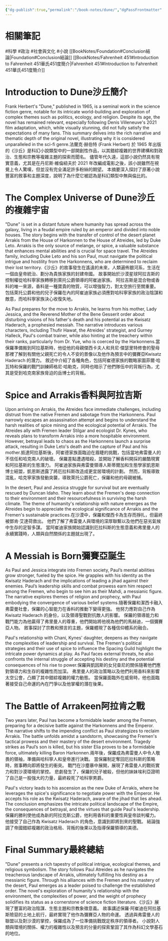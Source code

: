 ```yaml
---
{"dg-publish":true,"permalink":"/book-notes/dune/","dgPassFrontmatter":true,"created":"2024-11-24T10:41:53.046+08:00","updated":"2024-11-28T00:04:57.522+08:00"}
---
```


# 相關筆記
#科學 #政治 #社會與文化 #小說 
[[BookNotes/Foundation#Conclusion結論\|Foundation#Conclusion結論]]
[[BookNotes/Fahrenheit 451#Introduction to Fahrenheit 451華氏451度簡介\|Fahrenheit 451#Introduction to Fahrenheit 451華氏451度簡介]]
# Introduction to Dune沙丘簡介

Frank Herbert's "Dune," published in 1965, is a seminal work in the science fiction genre, notable for its intricate world-building and exploration of complex themes such as politics, ecology, and religion. Despite its age, the novel has remained relevant, especially following Denis Villeneuve's 2021 film adaptation, which, while visually stunning, did not fully satisfy the expectations of many fans. This summary delves into the rich narrative and thematic depth of the original novel, illustrating why it is considered unparalleled in the sci-fi genre.法蘭克‧赫伯特 (Frank Herbert) 於 1965 年出版的《沙丘》是科幻小說類型中的一部開創性作品，以其錯綜複雜的世界建構和對政治、生態和宗教等複雜主題的探索而聞名。 儘管年代久遠，這部小說仍然具有現實意義，尤其是在丹尼斯·維倫紐夫於 2021 年改編成電影之後，該小說雖然在視覺上令人驚嘆，但並沒有完全滿足許多粉絲的期望。 本摘要深入探討了原著小說豐富的敘事和主題深度，說明了為什麼它被認為是科幻類型中無與倫比的。

# The Complex Universe of Dune沙丘的複雜宇宙

"Dune" is set in a distant future where humanity has spread across the galaxy, living in a feudal empire ruled by an emperor and divided into noble houses. The story begins with the transfer of control of the desert planet Arrakis from the House of Harkonnen to the House of Atreides, led by Duke Leto. Arrakis is the only source of melange, or spice, a valuable substance that enhances mental abilities and is crucial for space travel. The Atreides family, including Duke Leto and his son Paul, must navigate the political intrigue and hostility from the Harkonnens, who are determined to reclaim their lost territory.《沙丘》的故事發生在遙遠的未來，人類遍佈銀河系，生活在一個由皇帝統治、劃分為貴族家族的封建帝國。 故事開始於沙漠星球阿拉吉斯的控制權從哈科寧家族轉移到萊托公爵領導的阿崔迪家族。 阿拉吉斯是混合物或香料的唯一來源，香料是一種寶貴的物質，可以增強智力，對太空旅行至關重要。 包括萊托公爵和他的兒子保羅在內的阿崔迪家族必須應對哈科寧家族的政治陰謀和敵意，而哈科寧家族決心收復失地。

As Paul prepares for the move to Arrakis, he learns from his mother, Lady Jessica, and the Reverend Mother of the Bene Gesserit order about disturbing visions of his father's death and his potential as the Kwisatz Haderach, a prophesied messiah. The narrative introduces various characters, including Thufir Hawat, the Atreides' strategist, and Gurney Halleck, Paul's combat trainer, while also hinting at the treachery within their ranks, particularly from Dr. Yue, who is coerced by the Harkonnens.當保羅準備搬到阿拉基斯時，他從他的母親傑西卡夫人和貝尼·傑瑟里特修會的聖母那裡了解到有關他父親死亡的令人不安的景像以及他作為預言中的彌賽亞Kwisatz Haderach 的潛力。 敘述中介紹了各種角色，包括阿崔德家族的戰略家圖菲爾·哈瓦特和保羅的戰鬥訓練師格尼·哈勒克，同時也暗示了他們隊伍中的背叛行為，尤其是受到哈克南家族脅迫的岳博士的背叛。

# Spice and Arrakis香料與阿拉吉斯

Upon arriving on Arrakis, the Atreides face immediate challenges, including distrust from the native Fremen and sabotage from the Harkonnens. Paul narrowly escapes an assassination attempt and begins to understand the harsh realities of spice mining and the ecological potential of Arrakis. The Atreides ally with Fremen leader Stilgar and ecologist Dr. Kynes, who reveals plans to transform Arrakis into a more hospitable environment. However, betrayal leads to chaos as the Harkonnens launch a surprise attack, resulting in Duke Leto's death and the capture of Paul and his mother.抵達阿拉基斯後，阿崔德家族面臨迫在眉睫的挑戰，包括當地弗雷曼人的不信任和哈克南人的破壞。 保羅差點遭遇暗殺，並開始了解香料開採的嚴酷現實和阿拉基斯的生態潛力。 阿崔迪家族與弗雷曼領導人斯蒂爾加和生態學家凱恩斯博士結盟，凱恩斯透露了將厄拉科斯改造成更宜居環境的計劃。 然而，背叛導致混亂，哈克寧家族發動突襲，導致萊托公爵死亡，保羅和他的母親被捕。

In the desert, Paul and Jessica struggle for survival but are eventually rescued by Duncan Idaho. They learn about the Fremen's deep connection to their environment and their resourcefulness in surviving the harsh climate. The theme of humanity's relationship with nature emerges as the Atreides begin to appreciate the ecological significance of Arrakis and the Fremen's sustainable practices.在沙漠中，保羅和傑西卡為生存而掙扎，但最終被鄧肯·艾達荷救出。 他們了解了弗雷曼人與環境的深厚聯繫以及他們在惡劣氣候中生存的足智多謀。 當阿崔迪家族開始認識到厄拉科斯的生態意義和弗里曼人的永續實踐時，人類與自然關係的主題就出現了。

# A Messiah is Born彌賽亞誕生

As Paul and Jessica integrate into Fremen society, Paul’s mental abilities grow stronger, fueled by the spice. He grapples with his identity as the Kwisatz Haderach and the implications of leading a jihad against their enemies. Paul’s leadership skills and combat prowess earn him respect among the Fremen, who begin to see him as their Mahdi, a messianic figure. The narrative explores themes of religion and prophecy, with Paul embodying the convergence of various belief systems.隨著保羅和潔西卡融入弗雷曼社會，保羅的心智能力在香料的推動下變得更強。 他努力應對自己作為 Kwisatz Haderach 的身份，以及領導聖戰對抗敵人的影響。 保羅的領導能力和戰鬥能力為他贏得了弗里曼人的尊重，他們開始將他視為他們的馬赫迪，一個彌賽亞人物。 敘事探討了宗教和預言的主題，保羅體現了各種信仰體系的融合。

Paul's relationship with Chani, Kynes' daughter, deepens as they navigate the complexities of leadership and survival. The Fremen's political strategies and their use of spice to influence the Spacing Guild highlight the intricate power dynamics at play. As Paul faces external threats, he also confronts the internal struggle of accepting his destiny and the potential consequences of his rise to power.保羅與凱因斯的女兒查尼的關係隨著他們應對領導力和生存的複雜性而加深。 弗里曼人的政治策略以及他們利用香料來影響太空公會，凸顯了其中錯綜複雜的權力動態。 當保羅面臨外在威脅時，他也面臨著接受自己命運的內在鬥爭以及他掌權的潛在後果。

# The Battle of Arrakeen阿拉肯之戰

Two years later, Paul has become a formidable leader among the Fremen, preparing for a decisive battle against the Harkonnens and the Emperor. The narrative shifts to the impending conflict as Paul strategizes to reclaim Arrakis. The battle unfolds amidst a sandstorm, showcasing the Fremen's tactical prowess and their mastery of the desert environment. Tragedy strikes as Paul’s son is killed, but his sister Elia proves to be a formidable force, ultimately killing Baron Harkonnen.兩年後，保羅成為弗雷曼人中令人敬畏的領袖，準備與哈科寧人和皇帝進行決戰。 當保羅制定奪回厄拉科斯的策略時，敘事轉向即將發生的衝突。 戰鬥在沙塵暴中展開，展現了弗雷曼人的戰術實力和對沙漠環境的掌控。 悲劇發生了，保羅的兒子被殺，但他的妹妹埃利亞證明了自己是一股強大的力量，最終殺死了哈科寧男爵。

Paul's victory leads to his ascension as the new Duke of Arrakis, where he leverages the spice's significance to negotiate power with the Emperor. He accepts his role as the Kwisatz Haderach, aware of the jihad that lies ahead. The conclusion emphasizes the intricate political landscape of the Empire, the consequences of betrayal, and the virtues that guide Paul's leadership.保羅的勝利使他成為新的阿拉克斯公爵，他利用香料的重要性與皇帝談判權力。 他接受了自己作為 Kwisatz Haderach 的角色，意識到即將到來的聖戰。 結論強調了帝國錯綜複雜的政治格局、背叛的後果以及指導保羅領導的美德。

# Final Summary最終總結

"Dune" presents a rich tapestry of political intrigue, ecological themes, and religious symbolism. The story follows Paul Atreides as he navigates the treacherous landscape of Arrakis, ultimately fulfilling his destiny as a messianic figure. Through his alliances with the Fremen and his mastery of the desert, Paul emerges as a leader poised to challenge the established order. The novel's exploration of humanity's relationship with the environment, the complexities of power, and the weight of prophecy solidifies its status as a cornerstone of science fiction literature.《沙丘》展現了豐富的政治陰謀、生態主題和宗教象徵意義。 故事講述保羅·阿崔迪在阿拉基斯險惡的土地上航行，最終實現了他作為彌賽亞人物的命運。 透過與弗雷曼人的聯盟以及對沙漠的掌控，保羅成為了一位準備挑戰既定秩序的領導者。 小說對人類與環境的關係、權力的複雜性以及預言的分量的探索鞏固了其作為科幻文學基石的地位。